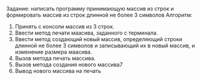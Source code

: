 Задание: написать программу принимающую массив из строк и формировать массив из строк длинной не более 3 символов Алгоритм: 
1. Принять с консоли массив из 3 строк.
2. Ввести метод печати маасива, заданного с терминала.
3. Ввести метод создающий новый массив, определяющий строки длинной не более 3 символов и записывающий их в новый массив, и изменение размера маасива.
4. Вызов метода печать массива.
5. Вызов метода создания нового массива7
6. Вывод нового массива на печать